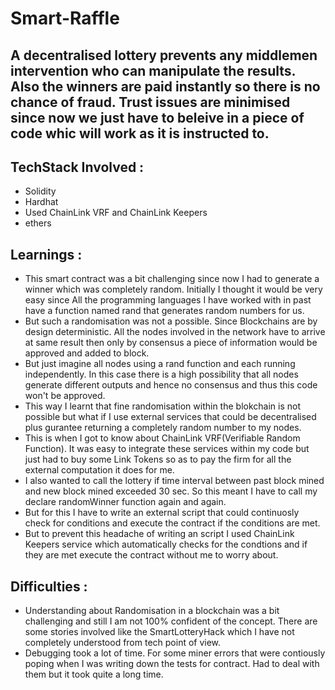 <h1> Smart-Raffle </h1>

<h2> A decentralised lottery prevents any middlemen intervention who can manipulate the results. Also the winners are paid instantly so there is no chance of fraud. Trust issues are minimised since now we just have to beleive in a piece of code whic will work as it is instructed to. </h2>

<h2> TechStack Involved : </h2>
<ul>
  <li> Solidity </li>
  <li> Hardhat </li>
  <li> Used ChainLink VRF and ChainLink Keepers </li>
  <li> ethers </li>
  
</ul>

<h2> Learnings : </h2>
<ul>
  <li> This smart contract was a bit challenging since now I had to generate a winner which was completely random. Initially I thought it would be very easy since All the programming languages I have worked with in past have a function named rand that generates random numbers for us. </li>
  <li> But such a randomisation was not a possible. Since Blockchains are by design deterministic. All the nodes involved in the network have to arrive at same result then only by consensus a piece of information would be approved and added to block. </li>
  <li> But just imagine all nodes using a rand function and each running independently. In this case there is a high possibility that all nodes generate different outputs and hence no consensus and thus this code won't be approved. </li>
  <li> This way I learnt that fine randomisation within the blokchain is not possible but what if I use external services that could be decentralised plus gurantee returning a completely random number to my nodes. </li>
  <li> This is when I got to know about ChainLink VRF(Verifiable Random Function). It was easy to integrate these services within my code but just had to buy some Link Tokens so as to pay the firm for all the external computation it does for me. </li>
  <li> I also wanted to call the lottery if time interval between past block mined and new block mined exceeded 30 sec. So this meant I have to call my declare randomWinner function again and again. </li>
  <li> But for this I have to write an external script that could continuosly check for conditions and execute the contract if the conditions are met. </li>
  <li> But to prevent this headache of writing an script I used ChainLink Keepers service which automatically checks for the condtions and if they are met execute the contract without me to worry about. </li>
 
 </ul>
 
 <h2> Difficulties : </h2>
 <ul>
  <li> Understanding about Randomisation in a blockchain was a bit challenging and still I am not 100% confident of the concept. There are some stories involved like the SmartLotteryHack which I have not completely understood from tech point of view. </li>
  <li> Debugging took a lot of time. For some miner errors that were contiously poping when I was writing down the tests for contract. Had to deal with them but it took quite a long time. </li>
</ul>  

